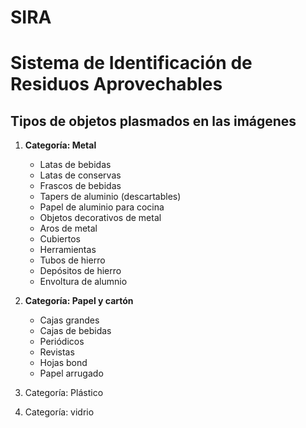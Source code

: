 # SIRA
# Sistema de Identificación de Residuos Aprovechables

## Tipos de objetos plasmados en las imágenes
1. **Categoría: Metal**
   - Latas de bebidas
   - Latas de conservas
   - Frascos de bebidas
   - Tapers de aluminio (descartables)
   - Papel de aluminio para cocina
   - Objetos decorativos de metal
   - Aros de metal
   - Cubiertos
   - Herramientas
   - Tubos de hierro
   - Depósitos de hierro
   - Envoltura de alumnio
   
2. **Categoría: Papel y cartón**
   - Cajas grandes
   - Cajas de bebidas
   - Periódicos
   - Revistas
   - Hojas bond
   - Papel arrugado
3. Categoría: Plástico
4. Categoría: vidrio